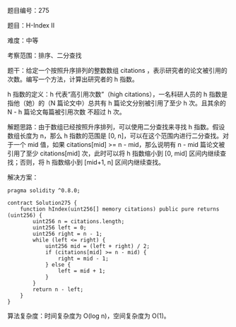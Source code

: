 题目编号：275

题目：H-Index II

难度：中等

考察范围：排序、二分查找

题干：给定一个按照升序排列的整数数组 citations ，表示研究者的论文被引用的次数。编写一个方法，计算出研究者的 h 指数。

h 指数的定义：h 代表“高引用次数”（high citations），一名科研人员的 h 指数是指他（她）的（N 篇论文中）总共有 h 篇论文分别被引用了至少 h 次。且其余的 N - h 篇论文每篇被引用次数 不超过 h 次。

解题思路：由于数组已经按照升序排列，可以使用二分查找来寻找 h 指数。假设数组长度为 n，那么 h 指数的范围是 [0, n]，可以在这个范围内进行二分查找。对于一个 mid 值，如果 citations[mid] >= n - mid，那么说明有 n - mid 篇论文被引用了至少 citations[mid] 次，此时可以将 h 指数缩小到 [0, mid] 区间内继续查找；否则，将 h 指数缩小到 [mid+1, n] 区间内继续查找。

解决方案：

```
pragma solidity ^0.8.0;

contract Solution275 {
    function hIndex(uint256[] memory citations) public pure returns (uint256) {
        uint256 n = citations.length;
        uint256 left = 0;
        uint256 right = n - 1;
        while (left <= right) {
            uint256 mid = (left + right) / 2;
            if (citations[mid] >= n - mid) {
                right = mid - 1;
            } else {
                left = mid + 1;
            }
        }
        return n - left;
    }
}
```

算法复杂度：时间复杂度为 O(log n)，空间复杂度为 O(1)。
